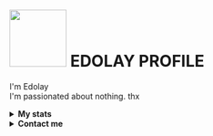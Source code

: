 # <img src="https://c.tenor.com/-169fSymeTgAAAAi/anime-girl.gif" width="100"> EDOLAY PROFILE  

I'm Edolay
<br>
I'm passionated about nothing. thx
<br>

<!-- Stats -->
<details><summary><b>My stats</b></summary><br>

![](https://komarev.com/ghpvc/?username=Edolay&color=000000)  
<img alt = "GitHub Stats" src="https://github-readme-stats.vercel.app/api?username=Edolay&show_icons=true&hide=issues&icon_color=C9D1D9&hide_border=false&title_color=C9D1D9&text_color=8B948D&bg_color=0D1117&theme=dark">
[![GitHub Streak](http://github-readme-streak-stats.herokuapp.com?user=Edolay&theme=dark)](https://git.io/streak-stats)  
</details>

<!-- Contact me -->
<details><summary><b>Contact me</b></summary><br>
  
  <div align="left">
       <a href="https://github.com/Edolay/" target="_blank"><img src="https://shields.io/badge/Edolay-111111.svg?&style=for-the-badge&logo=github"></a>  
       <a href="https://wa.me/6283171382342/" target="_blank"><img src="https://shields.io/badge/Edolay-111111.svg?&style=for-the-badge&logo=whatsapp"></a>  
       <a href="https://twitter.com/Edolay/" target="_blank"><img src="https://shields.io/badge/Edolay-111111.svg?&style=for-the-badge&logo=youtube"></a>  
      </div>


</details>
